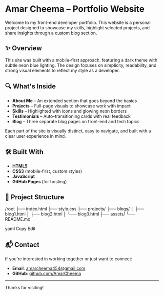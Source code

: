 # Amar Cheema – Portfolio Website

Welcome to my front-end developer portfolio. This website is a personal project designed to showcase my skills, highlight selected projects, and share insights through a custom blog section.

## ✨ Overview

This site was built with a mobile-first approach, featuring a dark theme with subtle neon blue lighting. The design focuses on simplicity, readability, and strong visual elements to reflect my style as a developer.

## 🔍 What's Inside

- **About Me** – An extended section that goes beyond the basics  
- **Projects** – Full-page visuals to showcase work with impact  
- **Skills** – Highlighted with icons and glowing neon borders  
- **Testimonials** – Auto-transitioning cards with real feedback  
- **Blog** – Three separate blog pages on front-end and tech topics  

Each part of the site is visually distinct, easy to navigate, and built with a clear user experience in mind.

## 🛠️ Built With

- **HTML5**
- **CSS3** (mobile-first, custom styles)
- **JavaScript**
- **GitHub Pages** (for hosting)

## 📁 Project Structure

/root
├── index.html
├── style.css
├── projects/
├── blogs/
│ ├── blog1.html
│ ├── blog2.html
│ └── blog3.html
├── assets/
└── README.md

yaml
Copy
Edit

## 📬 Contact

If you're interested in working together or just want to connect:

- **Email**: [amarcheema454@gmail.com](mailto:amarcheema454@gmail.com)  
- **GitHub**: [github.com/AmarCheema](https://github.com/AmarCheema)

---

Thanks for visiting!
